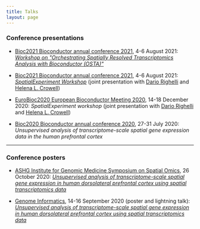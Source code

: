 ```yaml
---
title: Talks
layout: page
---
```



### Conference presentations

- [Bioc2021 Bioconductor annual conference 2021](https://bioc2021.bioconductor.org/), 4-6 August 2021: [*Workshop on "Orchestrating Spatially Resolved Transcriptomics Analysis with Bioconductor (OSTA)"*](https://lmweber.org/OSTAWorkshopBioc2021/)

- [Bioc2021 Bioconductor annual conference 2021](https://bioc2021.bioconductor.org/), 4-6 August 2021: [*SpatialExperiment Workshop*](https://github.com/drighelli/SpatialExperiment_Bioc2021) (joint presentation with [Dario Righelli](https://github.com/drighelli) and [Helena L. Crowell](https://helenalc.github.io/))

- [EuroBioc2020 European Bioconductor Meeting 2020](https://eurobioc2020.bioconductor.org/), 14-18 December 2020: *SpatialExperiment workshop* (joint presentation with [Dario Righelli](https://github.com/drighelli) and [Helena L. Crowell](https://helenalc.github.io/))

- [Bioc2020 Bioconductor annual conference 2020](http://bioc2020.bioconductor.org/), 27-31 July 2020: *Unsupervised analysis of transcriptome-scale spatial gene expression data in the human prefrontal cortex*


---


### Conference posters

- [ASHG Institute for Genomic Medicine Symposium on Spatial Omics](https://igmsymposium.weebly.com/), 26 October 2020: [*Unsupervised analysis of transcriptome-scale spatial gene expression in human dorsolateral prefrontal cortex using spatial transcriptomics data*](https://zenodo.org/record/4110719)

- [Genome Informatics](https://coursesandconferences.wellcomeconnectingscience.org/event/genome-informatics-virtual-conference-20200914/), 14-16 September 2020 (poster and lightning talk): [*Unsupervised analysis of transcriptome-scale spatial gene expression in human dorsolateral prefrontal cortex using spatial transcriptomics data*](https://zenodo.org/record/4110719)

